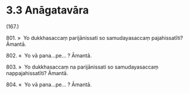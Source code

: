 

# 3.3 Anāgatavāra



(167.)

801\. »  Yo dukkhasaccaṃ parijānissati so samudayasaccaṃ pajahissatīti? Āmantā.

802\. «  Yo vā pana…pe… ? Āmantā.

803\. »  Yo dukkhasaccaṃ na parijānissati so samudayasaccaṃ nappajahissatīti? Āmantā.

804\. «  Yo vā pana…pe… ? Āmantā.



